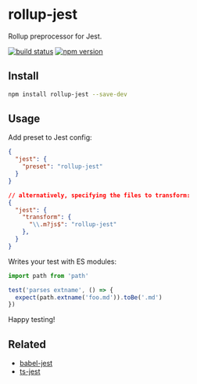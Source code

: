 # rollup-jest

Rollup preprocessor for Jest.

[![build status](https://badgen.net/travis/ambar/rollup-jest)](https://travis-ci.org/ambar/rollup-jest)
[![npm version](https://badgen.net/npm/v/rollup-jest)](https://www.npmjs.com/package/rollup-jest)

## Install

```bash
npm install rollup-jest --save-dev
```

## Usage

Add preset to Jest config:

```json
{
  "jest": {
    "preset": "rollup-jest"
  }
}

// alternatively, specifying the files to transform:
{
  "jest": {
    "transform": {
      "\\.m?js$": "rollup-jest"
    },
  }
}
```

Writes your test with ES modules:

```js
import path from 'path'

test('parses extname', () => {
  expect(path.extname('foo.md')).toBe('.md')
})
```

Happy testing!

## Related

- [babel-jest](https://github.com/facebook/jest/tree/master/packages/babel-jest)
- [ts-jest](https://github.com/kulshekhar/ts-jest)
